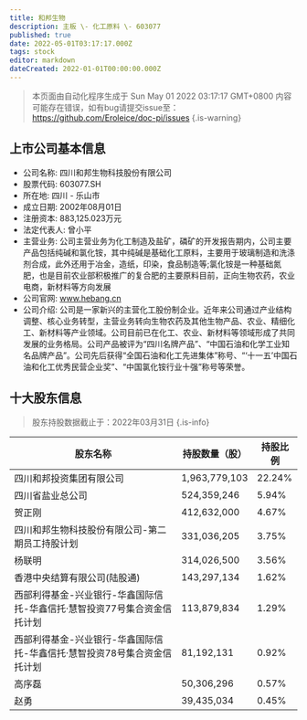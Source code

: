 ```yaml
---
title: 和邦生物
description: 主板 \- 化工原料 \- 603077
published: true
date: 2022-05-01T03:17:17.000Z
tags: stock
editor: markdown
dateCreated: 2022-01-01T00:00:00.000Z
---
```


> 本页面由自动化程序生成于 Sun May 01 2022 03:17:17 GMT+0800
> 内容可能存在错误，如有bug请提交issue至：https://github.com/Eroleice/doc-pi/issues
{.is-warning}

## 上市公司基本信息
- 公司名称: 四川和邦生物科技股份有限公司
- 股票代码: 603077.SH
- 所在地: 四川 - 乐山市
- 成立日期: 2002年08月01日
- 注册资本: 883,125.023万元
- 法定代表人: 曾小平
- 主营业务: 公司主营业务为化工制造及盐矿，磷矿的开发报告期内，公司主要产品包括纯碱和氯化铵，其中纯碱是基础化工原料，主要用于玻璃制造和洗涤剂合成，此外还用于冶金，造纸，印染，食品制造等;氯化铵是一种基础氮肥，也是目前农业部积极推广的复合肥的主要原料目前，正向生物农药，农业电商，新材料等方向发展
- 公司官网: www.hebang.cn
- 公司介绍: 公司是一家新兴的主营化工股份制企业。近年来公司通过产业结构调整、核心业务转型，主营业务转向生物农药及其他生物产品、农业、精细化工、新材料等产业领域。公司目前已在化工、农业、新材料等领域形成了共同发展的业务格局。公司产品被评为“四川名牌产品”、“中国石油和化学工业知名品牌产品”。公司先后获得“全国石油和化工先进集体”称号、“‘十一五’中国石油和化工优秀民营企业奖”、“中国氯化铵行业十强”称号等荣誉。


## 十大股东信息
> 股东持股数据截止于：2022年03月31日
{.is-info}

| 股东名称 | 持股数量（股） | 持股比例 |
| --- | --- | --- |
| 四川和邦投资集团有限公司 | 1,963,779,103 | 22.24% |
| 四川省盐业总公司 | 524,359,246 | 5.94% |
| 贺正刚 | 412,632,000 | 4.67% |
| 四川和邦生物科技股份有限公司-第二期员工持股计划 | 331,036,205 | 3.75% |
| 杨联明 | 314,026,500 | 3.56% |
| 香港中央结算有限公司(陆股通) | 143,297,134 | 1.62% |
| 西部利得基金-兴业银行-华鑫国际信托-华鑫信托·慧智投资77号集合资金信托计划 | 113,879,834 | 1.29% |
| 西部利得基金-兴业银行-华鑫国际信托-华鑫信托·慧智投资78号集合资金信托计划 | 81,192,131 | 0.92% |
| 高序磊 | 50,306,296 | 0.57% |
| 赵勇 | 39,435,034 | 0.45% |





